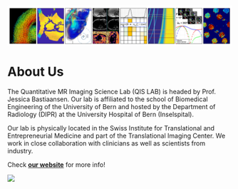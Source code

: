[<img src="work.png">]()

# About Us
The Quantitative MR Imaging Science Lab (QIS LAB) is headed by Prof. Jessica Bastiaansen. Our lab is affiliated to the school of Biomedical Engineering of the University of Bern and hosted by the Department of Radiology (DIPR) at the University Hospital of Bern (Inselspital).

Our lab is physically located in the Swiss Institute for Translational and Entrepreneurial Medicine and part of the Translational Imaging Center. We work in close collaboration with clinicians as well as scientists from industry.

Check [**our website**]( https://qis-mri.unibe.ch/) for more info!

[<img src="https://qis-mri.unibe.ch/wp-content/uploads/IMG_0301cropped-scaled-e1651087704454.jpg">]()


<!-- https://docs.github.com/github/writing-on-github/getting-started-with-writing-and-formatting-on-github/basic-writing-and-formatting-syntax --!> 

